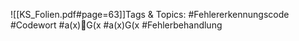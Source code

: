 
![[KS_Folien.pdf#page=63]]Tags & Topics:
   #Fehlererkennungscode
   #Codewort
   #a(x)G(x
   #a(x)G(x
   #Fehlerbehandlung